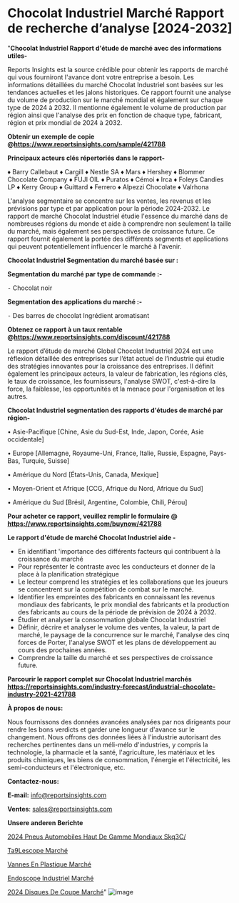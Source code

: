 # Chocolat Industriel Marché Rapport de recherche d’analyse [2024-2032]

"<strong>Chocolat Industriel Rapport d'étude de marché avec des informations utiles-</strong>

Reports Insights est la source crédible pour obtenir les rapports de marché qui vous fourniront l'avance dont votre entreprise a besoin. Les informations détaillées du marché Chocolat Industriel sont basées sur les tendances actuelles et les jalons historiques. Ce rapport fournit une analyse du volume de production sur le marché mondial et également sur chaque type de 2024 à 2032. Il mentionne également le volume de production par région ainsi que l'analyse des prix en fonction de chaque type, fabricant, région et prix mondial de 2024 à 2032.

<strong><b>Obtenir un exemple de copie @</b></strong><a href=https://www.reportsinsights.com/sample/421788><strong><b>https://www.reportsinsights.com/sample/421788</b></strong></a>

<b>Principaux acteurs clés répertoriés dans le rapport-</b>

<b> </b>♦ Barry Callebaut
♦ Cargill
♦ Nestle SA
♦ Mars
♦ Hershey
♦ Blommer Chocolate Company
♦ FUJI OIL
♦ Puratos
♦ Cémoi
♦ Irca
♦ Foleys Candies LP
♦ Kerry Group
♦ Guittard
♦ Ferrero
♦ Alpezzi Chocolate
♦ Valrhona

L'analyse segmentaire se concentre sur les ventes, les revenus et les prévisions par type et par application pour la période 2024-2032. Le rapport de marché Chocolat Industriel étudie l'essence du marché dans de nombreuses régions du monde et aide à comprendre non seulement la taille du marché, mais également ses perspectives de croissance future. Ce rapport fournit également la portée des différents segments et applications qui peuvent potentiellement influencer le marché à l'avenir.

<strong>Chocolat Industriel Segmentation du marché basée sur :</strong>

<strong>Segmentation du marché par type de commande :-</strong>

⁃ Chocolat noir

<strong>Segmentation des applications du marché :-</strong>

⁃ Des barres de chocolat
Ingrédient aromatisant

<strong><b>Obtenez ce rapport à un taux rentable @</b></strong><a href=https://www.reportsinsights.com/discount/421788><strong><b>https://www.reportsinsights.com/discount/421788</b></strong></a>

Le rapport d’étude de marché Global Chocolat Industriel 2024 est une réflexion détaillée des entreprises sur l’état actuel de l’industrie qui étudie des stratégies innovantes pour la croissance des entreprises. Il définit également les principaux acteurs, la valeur de fabrication, les régions clés, le taux de croissance, les fournisseurs, l'analyse SWOT, c'est-à-dire la force, la faiblesse, les opportunités et la menace pour l'organisation et les autres.

<strong>Chocolat Industriel segmentation des rapports d'études de marché par région-</strong>

• Asie-Pacifique [Chine, Asie du Sud-Est, Inde, Japon, Corée, Asie occidentale]

• Europe [Allemagne, Royaume-Uni, France, Italie, Russie, Espagne, Pays-Bas, Turquie, Suisse]

• Amérique du Nord [États-Unis, Canada, Mexique]

• Moyen-Orient et Afrique [CCG, Afrique du Nord, Afrique du Sud]

• Amérique du Sud [Brésil, Argentine, Colombie, Chili, Pérou]

<strong>Pour acheter ce rapport, veuillez remplir le formulaire @   <a href=https://www.reportsinsights.com/buynow/421788>https://www.reportsinsights.com/buynow/421788</a></strong>

<strong>Le rapport d'étude de marché Chocolat Industriel aide -</strong>
<ul>
  <li>En identifiant 'importance des différents facteurs qui contribuent à la croissance du marché</li>
  <li>Pour représenter le contraste avec les conducteurs et donner de la place à la planification stratégique</li>
  <li>Le lecteur comprend les stratégies et les collaborations que les joueurs se concentrent sur la compétition de combat sur le marché.</li>
  <li>Identifier les empreintes des fabricants en connaissant les revenus mondiaux des fabricants, le prix mondial des fabricants et la production des fabricants au cours de la période de prévision de 2024 à 2032.</li>
  <li>Étudier et analyser la consommation globale Chocolat Industriel</li>
  <li>Définir, décrire et analyser le volume des ventes, la valeur, la part de marché, le paysage de la concurrence sur le marché, l'analyse des cinq forces de Porter, l'analyse SWOT et les plans de développement au cours des prochaines années.</li>
  <li>Comprendre la taille du marché et ses perspectives de croissance future.</li>
</ul>

<strong>Parcourir le rapport complet sur Chocolat Industriel marchés <a href=https://reportsinsights.com/industry-forecast/industrial-chocolate-industry-2021-421788>https://reportsinsights.com/industry-forecast/industrial-chocolate-industry-2021-421788</a></strong>

<strong>À propos de nous:</strong>

Nous fournissons des données avancées analysées par nos dirigeants pour rendre les bons verdicts et garder une longueur d'avance sur le changement. Nous offrons des données liées à l'industrie autorisant des recherches pertinentes dans un méli-mélo d'industries, y compris la technologie, la pharmacie et la santé, l'agriculture, les matériaux et les produits chimiques, les biens de consommation, l'énergie et l'électricité, les semi-conducteurs et l'électronique, etc.

<strong>Contactez-nous:</strong>

<strong>E-mail:</strong> <a href=mailto:info@reportsinsights.com>info@reportsinsights.com</a>

<strong>Ventes</strong>: <a href=mailto:sales@reportsinsights.com>sales@reportsinsights.com</a>

<strong>Unsere anderen Berichte</strong>

<a href=https://www.linkedin.com/pulse/2024-pneus-automobiles-haut-de-gamme-mondiaux-skq3c/>2024 Pneus Automobiles Haut De Gamme Mondiaux Skq3C/</a>

<a href=https://www.linkedin.com/pulse/t%C3%A9lescope-march%C3%A9-de-la-taille-2024-tendance-croissance-qwlsc/>Ta9Lescope Marché</a>

<a href=https://www.linkedin.com/pulse/vannes-en-plastique-marchétaille-globale-2024-nponc/>Vannes En Plastique Marché</a>

<a href=https://www.linkedin.com/pulse/endoscope-industriel-march%C3%A9-perspectives-de-lindustrie-vhnrf/>Endoscope Industriel Marché</a>

<a href=https://www.linkedin.com/pulse/2024-disques-de-coupe-march%C3%A9-segmentation-tendances-2pgwc/>2024 Disques De Coupe Marché</a>"
![image](https://github.com/daminid12/RImarket/assets/158430485/dd30ca22-9796-493d-a961-1aa0b9c7ed82)
